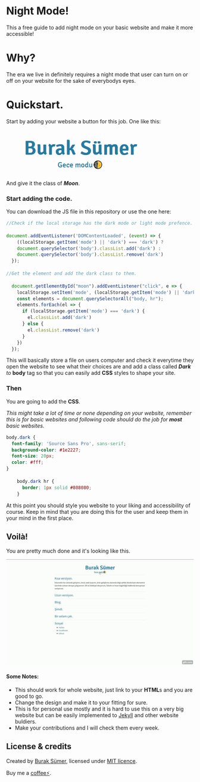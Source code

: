 # Night Mode!
This a free guide to add night mode on your basic website and make it more accessible!

# Why?
The era we live in definitely requires a night mode that user can turn on or off on your website for the sake of everybodys eyes.

# Quickstart.
Start by adding your website a button for this job. One like this: 

![alt text](https://raw.githubusercontent.com/burraksumer/NightMode/master/img/button.png "Button")

And give it the class of ***Moon***.

### Start adding the code. 

You can download the JS file in this repository or use the one here:

```javascript
//Check if the local storage has the dark mode or light mode prefence.

document.addEventListener('DOMContentLoaded', (event) => {
    ((localStorage.getItem('mode') || 'dark') === 'dark') ? 
    document.querySelector('body').classList.add('dark') : 
    document.querySelector('body').classList.remove('dark')
  });

//Get the element and add the dark class to them.

  document.getElementById("moon").addEventListener("click", e => {
    localStorage.setItem('mode', (localStorage.getItem('mode') || 'dark') === 'dark' ? 'light' : 'dark')
    const elements = document.querySelectorAll("body, hr");
    elements.forEach(el => {
      if (localStorage.getItem('mode') === 'dark') {
        el.classList.add('dark') 
      } else {
        el.classList.remove('dark')
      }
    })
  });
```
This will basically store a file on users computer and check it everytime they open the website to see what their choices are and add a class called ***Dark*** *to* **body** tag so that you can easily add **CSS** styles to shape your site.

### Then
You are going to add the **CSS**.

*This might take a lot of time or none depending on your website, remember this is for basic websites and following code should do the job for ***most*** basic websites.*

```css
body.dark {
  font-family: 'Source Sans Pro', sans-serif;
  background-color: #1e2227;
  font-size: 20px;
  color: #fff;
}

    body.dark hr {
      border: 1px solid #808080;
    }
```
At this point you should style you website to your liking and accessibility of course. Keep in mind that you are doing this for the user and keep them in your mind in the first place.

## Voilà!
You are pretty much done and it's looking like this.

![alt text](https://raw.githubusercontent.com/burraksumer/NightMode/master/img/sc.gif "Showcase")

#### Some Notes:
* This should work for whole website, just link to your **HTML**s and you are good to go.
* Change the design and make it to your fitting for sure.
* This is for personal use mostly and it is hard to use this on a very big website but can be easily implemented to [Jekyll](https://jekyllrb.com/) and other website buldiers.
* Make your contributions and I will check them every week.

## License & credits
Created by [Burak Sümer](https://github.com/burraksumer), licensed under [MIT licence](https://github.com/burraksumer/NightMode/blob/master/LICENSE).

Buy me a [coffee⚡](https://tippin.me/@burraksumer).







